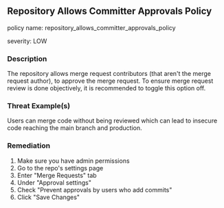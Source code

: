 ## Repository Allows Committer Approvals Policy

policy name: repository_allows_committer_approvals_policy

severity: LOW

### Description

The repository allows merge request contributors (that aren't the merge request author), to approve the merge request. To ensure merge request review is done objectively, it is recommended to toggle this option off.

### Threat Example(s)

Users can merge code without being reviewed which can lead to insecure code reaching the main branch and production.

### Remediation

1. Make sure you have admin permissions
2. Go to the repo's settings page
3. Enter "Merge Requests" tab
4. Under "Approval settings"
5. Check "Prevent approvals by users who add commits"
6. Click "Save Changes"
